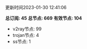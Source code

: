 更新时间2023-01-30 12:41:06

**总订阅: 45**
**总节点: 669**
**有效节点: 104**
- v2ray节点: 99
- trojan节点: 4
- ss节点: 1
